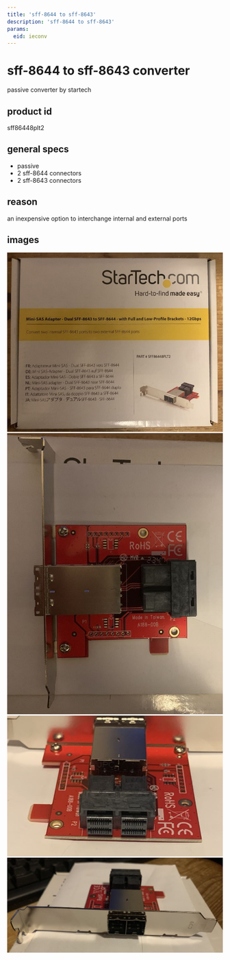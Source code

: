 ```yaml
---
title: 'sff-8644 to sff-8643'
description: 'sff-8644 to sff-8643'
params:
  eid: ieconv
---
```

# sff-8644 to sff-8643 converter

passive converter by startech

## product id
sff86448plt2

## general specs
* passive
* 2 sff-8644 connectors
* 2 sff-8643 connectors

## reason
an inexpensive option to interchange internal and external ports 

## images
![box](ieconvbox.jpg)
![card](ieconvcard.jpg)
![internal ports](ieconvint.jpg)
![external ports](ieconvext.jpg)
